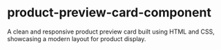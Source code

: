 # product-preview-card-component
A clean and responsive product preview card built using HTML and CSS, showcasing a modern layout for product display.
